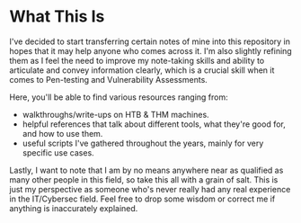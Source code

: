# What This Is

I've decided to start transferring certain notes of mine into this repository in hopes that it may help anyone who comes across it. I'm also slightly refining them as I feel the need to improve my note-taking skills and ability to articulate and convey information clearly, which is a crucial skill when it comes to Pen-testing and Vulnerability Assessments.

Here, you'll be able to find various resources ranging from:
- walkthroughs/write-ups on HTB & THM machines.
- helpful references that talk about different tools, what they're good for, and how to use them.
- useful scripts I've gathered throughout the years, mainly for very specific use cases.

Lastly, I want to note that I am by no means anywhere near as qualified as many other people in this field, so take this all with a grain of salt. This is just my perspective as someone who's never really had any real experience in the IT/Cybersec field. Feel free to drop some wisdom or correct me if anything is inaccurately explained.
